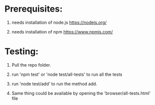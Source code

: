 # Prerequisites:
1. needs installation of node.js <https://nodejs.org/>

2. needs installation of npm <https://www.npmjs.com/>

# Testing:
1. Pull the repo folder.

2. run 'npm test'  or 'node test/all-tests' to run all the tests

3. run 'node test/add' to run the method add.

4. Same thing could be available by opening the 'browser/all-tests.html' file
